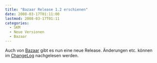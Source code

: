 ```yaml
---
title: "Bazaar Release 1.2 erschienen"
date: 2008-03-17T01:11:00
lastmod: 2008-03-17T01:11
categories:
  - SKM
  - Neue Versionen
  - Bazaar
---
```

Auch von [Bazaar](http://bazaar-vcs.org/ "Bazaar") gibt es nun eine neue Release. 
Änderungen etc. können im [ChangeLog](https://launchpad.net/bzr/1.2/1.2/ "ChangeLog") nachgelesen werden.
